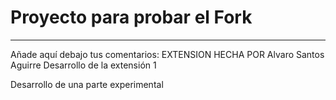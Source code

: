 # Proyecto para probar el Fork

----
Añade aquí debajo tus comentarios:
EXTENSION HECHA POR Alvaro Santos Aguirre
Desarrollo de la extensión 1

Desarrollo de una parte experimental

<!-- A partir de aquí (esta línea no se muestra) -->
